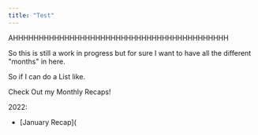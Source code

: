 ```yaml
---
title: "Test"
---
```


AHHHHHHHHHHHHHHHHHHHHHHHHHHHHHHHHHHHHHHHHHH

So this is still a work in progress but for sure I want to have all the different "months" in here.

So if I can do a List like.

Check Out my Monthly Recaps!

2022:
- [January Recap](